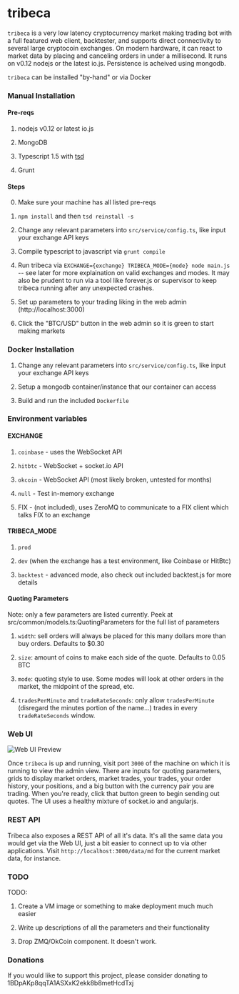 # tribeca

`tribeca` is a very low latency cryptocurrency market making trading bot with a full featured web client, backtester, and supports direct connectivity to several large cryptocoin exchanges. On modern hardware, it can react to market data by placing and canceling orders in under a millisecond. It runs on v0.12 nodejs or the latest io.js. Persistence is acheived using mongodb.

`tribeca` can be installed "by-hand" or via Docker

### Manual Installation

#### Pre-reqs

1) nodejs v0.12 or latest io.js

2) MongoDB

3) Typescript 1.5 with [tsd](https://github.com/DefinitelyTyped/tsd)

4) Grunt

#### Steps

0) Make sure your machine has all listed pre-reqs 

1) `npm install` and then `tsd reinstall -s`

2) Change any relevant parameters into `src/service/config.ts`, like input your exchange API keys

3) Compile typescript to javascript via `grunt compile`

4) Run tribeca via `EXCHANGE={exchange} TRIBECA_MODE={mode} node main.js` -- see later for more explaination on valid exchanges and modes. It may also be prudent to run via a tool like forever.js or supervisor to keep tribeca running after any unexpected crashes.

5) Set up parameters to your trading liking in the web admin (http://localhost:3000)

6) Click the "BTC/USD" button in the web admin so it is green to start making markets

### Docker Installation

1) Change any relevant parameters into `src/service/config.ts`, like input your exchange API keys

2) Setup a mongodb container/instance that our container can access

3) Build and run the included `Dockerfile`

### Environment variables

#### EXCHANGE

1) `coinbase` - uses the WebSocket API

2) `hitbtc` - WebSocket + socket.io API

3) `okcoin` - WebSocket API (most likely broken, untested for months)

4) `null` - Test in-memory exchange 

5) FIX - (not included), uses ZeroMQ to communicate to a FIX client which talks FIX to an exchange

#### TRIBECA_MODE

1) `prod`

2) `dev` (when the exchange has a test environment, like Coinbase or HitBtc)

3) `backtest` - advanced mode, also check out included backtest.js for more details

#### Quoting Parameters

Note: only a few parameters are listed currently. Peek at src/common/models.ts:QuotingParameters for the full list
of parameters

1) `width`: sell orders will always be placed for this many dollars more than buy orders. Defaults to $0.30

2) `size`: amount of coins to make each side of the quote. Defaults to 0.05 BTC

3) `mode`: quoting style to use. Some modes will look at other orders in the market, the midpoint of the spread, etc.

4) `tradesPerMinute` and `tradeRateSeconds`: only allow `tradesPerMinute` (disregard the minutes portion of the name...) trades in every `tradeRateSeconds` window.

### Web UI

![Web UI Preview](http://i.imgur.com/FY4hhp2.png)

Once `tribeca` is up and running, visit port `3000` of the machine on which it is running to view the admin view. There are inputs for quoting parameters, grids to display market orders, market trades, your trades, your order history, your positions, and a big button with the currency pair you are trading. When you're ready, click that button green to begin sending out quotes. The UI uses a healthy mixture of socket.io and angularjs.

### REST API

Tribeca also exposes a REST API of all it's data. It's all the same data you would get via the Web UI, just a bit easier to connect up to via other applications. Visit `http://localhost:3000/data/md` for the current market data, for instance.


### TODO

TODO:

1) Create a VM image or something to make deployment much much easier

2) Write up descriptions of all the parameters and their functionality

3) Drop ZMQ/OkCoin component. It doesn't work.

### Donations

If you would like to support this project, please consider donating to 1BDpAKp8qqTA1ASXxK2ekk8b8metHcdTxj
